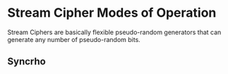 # Stream Cipher Modes of Operation
Stream Ciphers are basically flexible pseudo-random generators that can generate any number of pseudo-random bits.
## Syncrho